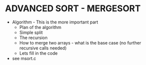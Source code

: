# ADVANCED SORT - MERGESORT
  * Algorithm - This is the more important part
    * Plan of the algorithm
    * Simple split
    * The recursion
    * How to merge two arrays - what is the base case (no further recursive calls needed)
    * Lets fill in the code
  * see msort.c
